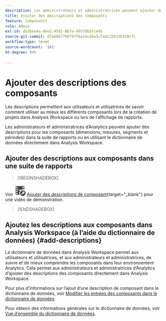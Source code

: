 ```yaml
---
description: Les administrateurs et administratrices peuvent ajouter des descriptions pour les composants à l’aide de la suite de rapports.
title: Ajouter des descriptions des composants
feature: Components
role: Admin
exl-id: db36ee4a-66e2-45d1-8b7a-49570b5fce93
source-git-commit: d7a6867796f97f8a14cd8a3cfad115923b329c7c
workflow-type: tm+mt
source-wordcount: '161'
ht-degree: 94%

---
```


# Ajouter des descriptions des composants

Les descriptions permettent aux utilisateurs et utilisatrices de savoir comment utiliser au mieux les différents composants lors de la création de projets dans Analysis Workspace ou lors de l’affichage de rapports.

Les administrateurs et administratrices d’Analytics peuvent ajouter des descriptions pour les composants (dimensions, mesures, segments et périodes) dans la suite de rapports ou en utilisant le dictionnaire de données directement dans Analysis Workspace.

## Ajouter des descriptions aux composants dans une suite de rapports


>[!BEGINSHADEBOX]

Voir ![VideoCheckedOut](/help/assets/icons/VideoCheckedOut.svg) [Ajouter des descriptions de composant](https://video.tv.adobe.com/v/39718?quality=12&learn=on&captions=fre_fr){target="_blank"} pour une vidéo de démonstration.

>[!ENDSHADEBOX]



## Ajoutez les descriptions aux composants dans Analysis Workspace (à l’aide du dictionnaire de données) {#add-descriptions}

Le dictionnaire de données dans Analysis Workspace permet aux utilisateurs et utilisatrices, et aux administrateurs et administratrices, de suivre et de mieux comprendre les composants dans leur environnement Analytics. Cela permet aux administrateurs et administratrices d’Analytics d’ajouter des descriptions des composants directement dans Analysis Workspace.

Pour plus d’informations sur l’ajout d’une description de composant dans le dictionnaire de données, voir [Modifier les entrées des composants dans le dictionnaire de données](/help/analyze/analysis-workspace/components/data-dictionary/edit-entries-data-dictionary.md).

Pour obtenir des informations générales sur le dictionnaire de données, voir [Vue d’ensemble du dictionnaire de données](/help/analyze/analysis-workspace/components/data-dictionary/data-dictionary-overview.md).
